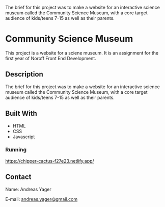 The brief for this project was to make a website for an interactive science museum called the Community Science Museum, with a core target audience of kids/teens 7-15 as well as their parents.

# Community Science Museum

This project is a website for a sciene museum. It is an assignment for the first year of Noroff Front End Development.

## Description

The brief for this project was to make a website for an interactive science museum called the Community Science Museum, with a core target audience of kids/teens 7-15 as well as their parents.

## Built With

- HTML
- CSS
- Javascript

### Running

https://chipper-cactus-f27e23.netlify.app/

## Contact

Name: Andreas Yager

E-mail: andreas.yager@gmail.com
